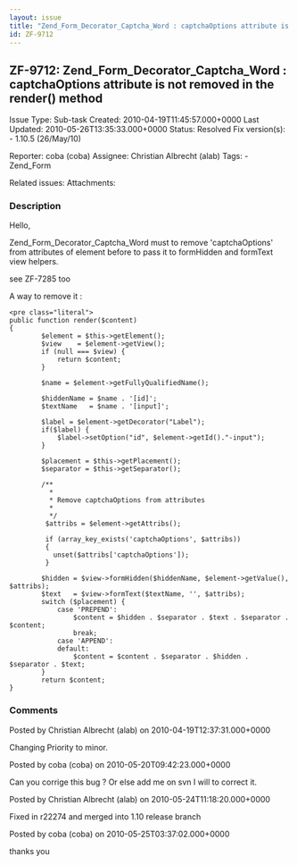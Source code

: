 ```yaml
---
layout: issue
title: "Zend_Form_Decorator_Captcha_Word : captchaOptions attribute is not removed in the render() method"
id: ZF-9712
---
```


ZF-9712: Zend\_Form\_Decorator\_Captcha\_Word : captchaOptions attribute is not removed in the render() method
--------------------------------------------------------------------------------------------------------------

 Issue Type: Sub-task Created: 2010-04-19T11:45:57.000+0000 Last Updated: 2010-05-26T13:35:33.000+0000 Status: Resolved Fix version(s): - 1.10.5 (26/May/10)
 
 Reporter:  coba (coba)  Assignee:  Christian Albrecht (alab)  Tags: - Zend\_Form
 
 Related issues: 
 Attachments: 
### Description

Hello,

Zend\_Form\_Decorator\_Captcha\_Word must to remove 'captchaOptions' from attributes of element before to pass it to formHidden and formText view helpers.

see ZF-7285 too

A way to remove it :

 
    <pre class="literal"> 
    public function render($content)
    {
            $element = $this->getElement();
            $view    = $element->getView();
            if (null === $view) {
                return $content;
            }
    
            $name = $element->getFullyQualifiedName();
    
            $hiddenName = $name . '[id]';
            $textName   = $name . '[input]';
    
            $label = $element->getDecorator("Label");
            if($label) {
                $label->setOption("id", $element->getId()."-input");
            }
    
            $placement = $this->getPlacement();
            $separator = $this->getSeparator();
    
            /**
              *
              * Remove captchaOptions from attributes
              *
              */
             $attribs = $element->getAttribs();
        
             if (array_key_exists('captchaOptions', $attribs))
             {
               unset($attribs['captchaOptions']);
             }
    
            $hidden = $view->formHidden($hiddenName, $element->getValue(), $attribs);
            $text   = $view->formText($textName, '', $attribs);
            switch ($placement) {
                case 'PREPEND':
                    $content = $hidden . $separator . $text . $separator . $content;
                    break;
                case 'APPEND':
                default:
                    $content = $content . $separator . $hidden . $separator . $text;
            }
            return $content;
    }


 

 

### Comments

Posted by Christian Albrecht (alab) on 2010-04-19T12:37:31.000+0000

Changing Priority to minor.

 

 

Posted by coba (coba) on 2010-05-20T09:42:23.000+0000

Can you corrige this bug ? Or else add me on svn I will to correct it.

 

 

Posted by Christian Albrecht (alab) on 2010-05-24T11:18:20.000+0000

Fixed in r22274 and merged into 1.10 release branch

 

 

Posted by coba (coba) on 2010-05-25T03:37:02.000+0000

thanks you

 

 